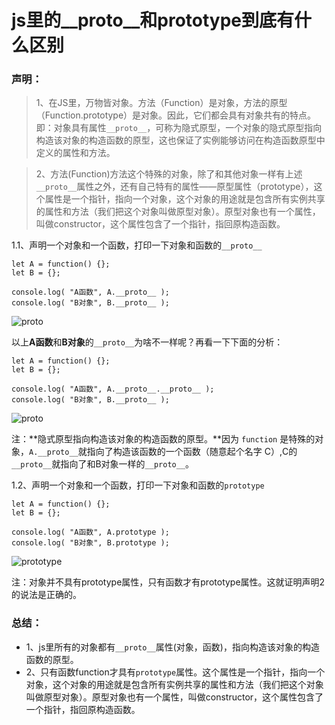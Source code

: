 # js里的__proto__和prototype到底有什么区别

### 声明：
> 1、在JS里，万物皆对象。方法（Function）是对象，方法的原型（Function.prototype）是对象。因此，它们都会具有对象共有的特点。即：对象具有属性`__proto__`，可称为隐式原型，一个对象的隐式原型指向构造该对象的构造函数的原型，这也保证了实例能够访问在构造函数原型中定义的属性和方法。

> 2、方法(Function)方法这个特殊的对象，除了和其他对象一样有上述`__proto__`属性之外，还有自己特有的属性——原型属性（prototype），这个属性是一个指针，指向一个对象，这个对象的用途就是包含所有实例共享的属性和方法（我们把这个对象叫做原型对象）。原型对象也有一个属性，叫做constructor，这个属性包含了一个指针，指回原构造函数。


1.1、声明一个对象和一个函数，打印一下对象和函数的`__proto__`

```
let A = function() {};
let B = {};

console.log( "A函数", A.__proto__ );
console.log( "B对象", B.__proto__ );
```
![__proto__](https://upload-images.jianshu.io/upload_images/1726248-952d7d22aae6110d.png?imageMogr2/auto-orient/strip%7CimageView2/2/w/1240)

以上**A函数**和**B对象**的`__proto__`为啥不一样呢？再看一下下面的分析：
```
let A = function() {};
let B = {};

console.log( "A函数", A.__proto__.__proto__ );
console.log( "B对象", B.__proto__ );
```
![__proto__](https://upload-images.jianshu.io/upload_images/1726248-be506040a0ce3c15.png?imageMogr2/auto-orient/strip%7CimageView2/2/w/1240)

注：**隐式原型指向构造该对象的构造函数的原型。**因为 `function` 是特殊的对象，`A.__proto__`就指向了构造该函数的一个函数（随意起个名字 C）,C的`__proto__`就指向了和B对象一样的`__proto__`。

1.2、声明一个对象和一个函数，打印一下对象和函数的`prototype `

```
let A = function() {};
let B = {};

console.log( "A函数", A.prototype );
console.log( "B对象", B.prototype );
```
![prototype](https://upload-images.jianshu.io/upload_images/1726248-a55322223666efbb.png?imageMogr2/auto-orient/strip%7CimageView2/2/w/1240)

注：对象并不具有prototype属性，只有函数才有prototype属性。这就证明声明2的说法是正确的。

### 总结：
 - 1、js里所有的对象都有`__proto__`属性(对象，函数)，指向构造该对象的构造函数的原型。
- 2、只有函数function才具有`prototype`属性。这个属性是一个指针，指向一个对象，这个对象的用途就是包含所有实例共享的属性和方法（我们把这个对象叫做原型对象）。原型对象也有一个属性，叫做constructor，这个属性包含了一个指针，指回原构造函数。
